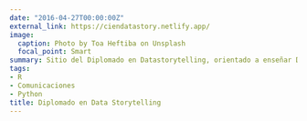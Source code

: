```yaml
---
date: "2016-04-27T00:00:00Z"
external_link: https://ciendatastory.netlify.app/
image:
  caption: Photo by Toa Heftiba on Unsplash
  focal_point: Smart
summary: Sitio del Diplomado en Datastorytelling, orientado a enseñar Data Science a comunicadores
tags: 
- R
- Comunicaciones
- Python
title: Diplomado en Data Storytelling 
---
```

